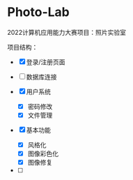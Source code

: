 # Photo-Lab

2022计算机应用能力大赛项目：照片实验室

项目结构：

- [x] 登录/注册页面

- [ ] 数据库连接

- [x] 用户系统

  - [x] 密码修改
  - [x] 文件管理

- [x] 基本功能

  - [x] 风格化
  - [x] 图像彩色化
  - [x] 图像修复

- [ ] 

  
